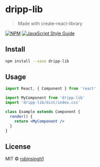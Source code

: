 # dripp-lib

> Made with create-react-library

[![NPM](https://img.shields.io/npm/v/dripp-lib.svg)](https://www.npmjs.com/package/dripp-lib) [![JavaScript Style Guide](https://img.shields.io/badge/code_style-standard-brightgreen.svg)](https://standardjs.com)

## Install

```bash
npm install --save dripp-lib
```

## Usage

```jsx
import React, { Component } from 'react'

import MyComponent from 'dripp-lib'
import 'dripp-lib/dist/index.css'

class Example extends Component {
  render() {
    return <MyComponent />
  }
}
```

## License

MIT © [robinsingh1](https://github.com/robinsingh1)

